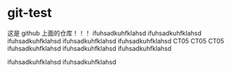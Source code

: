 # git-test
这是 github 上面的仓库！！！
ifuhsadkuhfklahsd
ifuhsadkuhfklahsd
ifuhsadkuhfklahsd
ifuhsadkuhfklahsd
ifuhsadkuhfklahsd
CT05
CT05
CT05
ifuhsadkuhfklahsd
ifuhsadkuhfklahsd
ifuhsadkuhfklahsd

ifuhsadkuhfklahsd
ifuhsadkuhfklahsd